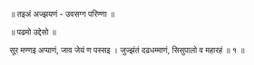 ॥ तइअं अज्झयणं - उवसग्ग परिण्णा ॥

॥ पढमो उद्देसो ॥ 

सूर मण्णइ अप्पाणं, जाव जेयं ण पस्सइ । 
जुज्झंतं दढधम्माणं, सिसुपालो व महारहं ॥ १ ॥